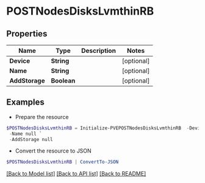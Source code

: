 # POSTNodesDisksLvmthinRB
## Properties

Name | Type | Description | Notes
------------ | ------------- | ------------- | -------------
**Device** | **String** |  | [optional] 
**Name** | **String** |  | [optional] 
**AddStorage** | **Boolean** |  | [optional] 

## Examples

- Prepare the resource
```powershell
$POSTNodesDisksLvmthinRB = Initialize-PVEPOSTNodesDisksLvmthinRB  -Device null `
 -Name null `
 -AddStorage null
```

- Convert the resource to JSON
```powershell
$POSTNodesDisksLvmthinRB | ConvertTo-JSON
```

[[Back to Model list]](../README.md#documentation-for-models) [[Back to API list]](../README.md#documentation-for-api-endpoints) [[Back to README]](../README.md)

